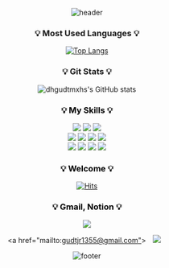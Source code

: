 <div align=center>

![header](https://capsule-render.vercel.app/api?type=waving&customColorList=0,2&height=220&section=header&text=형석`s%20github🎨&fontSize=40)

<div>

<h3 style="text-align: center;">💡 Most Used Languages 💡</h3>

[![Top Langs](https://github-readme-stats.vercel.app/api/top-langs/?username=dhgudtmxhs&layout=compact)](https://github.com/dhgudtmxhs/github-readme-stats)

<h3 style="text-align: center;">💡 Git Stats 💡</h3>

![dhgudtmxhs's GitHub stats](https://github-readme-stats.vercel.app/api?username=dhgudtmxhs&show_icons=true&theme=compact)
    
</div>

<h3 style="text-align: center; color: black;">💡 My Skills 💡</h3>
    <img src="https://img.shields.io/badge/Java-yellow?style=flat&logo=openjdk&logoColor=red"/>
    <img src="https://img.shields.io/badge/Spring-green?style=flat&logo=spring&logoColor=black"/>
    <img src="https://img.shields.io/badge/Oracle-blue?style=flat&logo=oracle&logoColor=black"/> 
    <br>
    <img src="https://img.shields.io/badge/HTML-orange?style=flat&logo=html5&logoColor=black"/>
    <img src="https://img.shields.io/badge/css-blue?style=flat&logo=css3&logoColor=black"/>
    <img src="https://img.shields.io/badge/JavaScript-yellow?style=flat&logo=javascript&logoColor=black"/>
    <img src="https://img.shields.io/badge/JQuery-orange?style=flat&logo=jquery&logoColor=black"/> 
    <br>
    <img src="https://img.shields.io/badge/Eclipse-violet?style=flat&logo=eclipse&logoColor=black"/>
    <img src="https://img.shields.io/badge/VS Code-blue?style=flat&logo=vscode&logoColor=black"/>
    <img src="https://img.shields.io/badge/intellij-black?style=flat&logo=intellij idea&logoColor=white"/>
    <img src="https://img.shields.io/badge/GitHub-black?style=flat&logo=jquery&logoColor=red"/>

<h3 style="text-align: center; color: black;">💡 Welcome 💡</h3>

[![Hits](https://hits.seeyoufarm.com/api/count/incr/badge.svg?url=https%3A%2F%2Fgithub.com%2Fdhgudtmxhs%2Fhit-counter&count_bg=%230F0F0F&title_bg=%23D72121&icon=&icon_color=%23E7E7E7&title=Welcome&edge_flat=false)](https://hits.seeyoufarm.com)

<h3 style="text-align: center; color: black;">💡 Gmail, Notion 💡</h3>
    
<a href="mailto:gudtjr1355@gmail.com" style="text-align: center;">
    <img 
        src="https://img.shields.io/badge/Gmail-d14836?style=flat-square&logo=Gmail&logoColor=white&link=mailto:gudtjr1355@gmail.com"
        style="height : auto; margin-left : 10px; margin-right : 10px;"/>
</a>

<a href="mailto:[gudtjr1355@gmail.com"](https://ohstone.notion.site/009f218850204b9bb1cb17501d677e99?pvs=4)>
    <img 
        src="https://img.shields.io/badge/Notion-yellow?style=flat-square&logo=Notion&logoColor=white&link=mailto:[gudtjr1355@gmail.com](https://ohstone.notion.site/009f218850204b9bb1cb17501d677e99?pvs=4)"
        style="height : auto; margin-left : 10px; margin-right : 10px;"/>
</a>


![footer](https://capsule-render.vercel.app/api?&type=waving&customColorList=0,2&height=220&section=footer)

</div>

